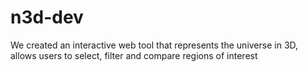 # n3d-dev
We created an interactive web tool that represents the universe in 3D, allows users to select, filter and compare regions of interest
